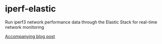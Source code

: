 # iperf-elastic
Run iperf3 network performance data through the Elastic Stack for real-time network monitoring

[Accompanying blog post](http://loekvangool.nl/2016/07/31/monitor-network-health-iperf-beats-elasticsearch-kibana/)
